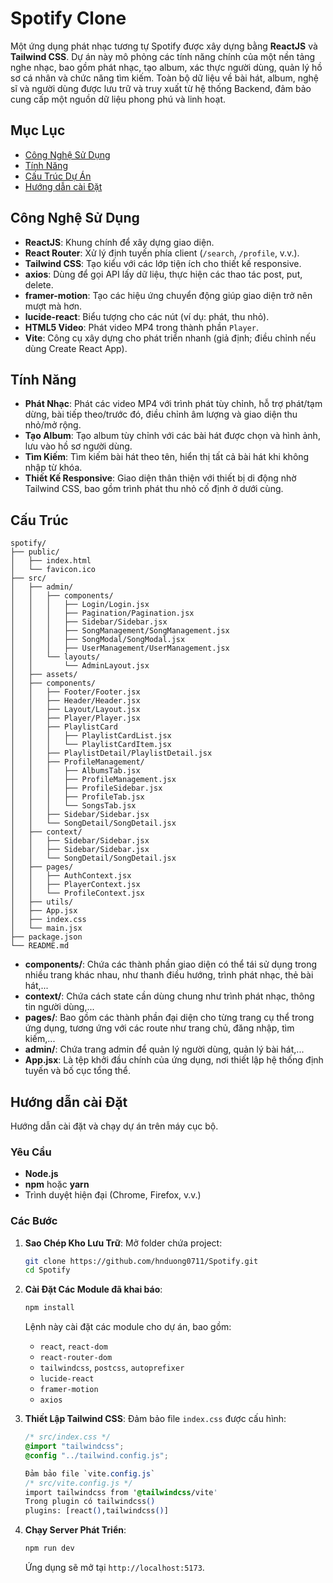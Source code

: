# Spotify Clone

Một ứng dụng phát nhạc tương tự Spotify được xây dựng bằng **ReactJS** và **Tailwind CSS**. Dự án này mô phỏng các tính năng chính của một nền tảng nghe nhạc, bao gồm phát nhạc, tạo album, xác thực người dùng, quản lý hồ sơ cá nhân và chức năng tìm kiếm. Toàn bộ dữ liệu về bài hát, album, nghệ sĩ và người dùng được lưu trữ và truy xuất từ hệ thống Backend, đảm bảo cung cấp một nguồn dữ liệu phong phú và linh hoạt.

## Mục Lục
- [Công Nghệ Sử Dụng](#công-nghệ-sử-dụng)
- [Tính Năng](#tính-năng)
- [Cấu Trúc Dự Án](#cấu-trúc-dự-án)
- [Hướng dẫn cài Đặt](#cài-đặt)

## Công Nghệ Sử Dụng
- **ReactJS**: Khung chính để xây dựng giao diện.
- **React Router**: Xử lý định tuyến phía client (`/search`, `/profile`, v.v.).
- **Tailwind CSS**: Tạo kiểu với các lớp tiện ích cho thiết kế responsive.
- **axios**: Dùng để gọi API lấy dữ liệu, thực hiện các thao tác post, put, delete.
- **framer-motion**: Tạo các hiệu ứng chuyển động giúp giao diện trở nên mượt mà hơn.
- **lucide-react**: Biểu tượng cho các nút (ví dụ: phát, thu nhỏ).
- **HTML5 Video**: Phát video MP4 trong thành phần `Player`.
- **Vite**: Công cụ xây dựng cho phát triển nhanh (giả định; điều chỉnh nếu dùng Create React App).

## Tính Năng
- **Phát Nhạc**: Phát các video MP4 với trình phát tùy chỉnh, hỗ trợ phát/tạm dừng, bài tiếp theo/trước đó, điều chỉnh âm lượng và giao diện thu nhỏ/mở rộng.
- **Tạo Album**: Tạo album tùy chỉnh với các bài hát được chọn và hình ảnh, lưu vào hồ sơ người dùng.
- **Tìm Kiếm**: Tìm kiếm bài hát theo tên, hiển thị tất cả bài hát khi không nhập từ khóa.
- **Thiết Kế Responsive**: Giao diện thân thiện với thiết bị di động nhờ Tailwind CSS, bao gồm trình phát thu nhỏ cố định ở dưới cùng.

## Cấu Trúc
```
spotify/
├── public/
│   ├── index.html
│   └── favicon.ico
├── src/
│   ├── admin/
│   │   ├── components/
│   │   │   ├── Login/Login.jsx
│   │   │   ├── Pagination/Pagination.jsx
│   │   │   ├── Sidebar/Sidebar.jsx
│   │   │   ├── SongManagement/SongManagement.jsx
│   │   │   ├── SongModal/SongModal.jsx
│   │   │   ├── UserManagement/UserManagement.jsx
│   │   └── layouts/
│   │       └── AdminLayout.jsx
│   ├── assets/
│   ├── components/
│   │   ├── Footer/Footer.jsx
│   │   ├── Header/Header.jsx
│   │   ├── Layout/Layout.jsx
│   │   ├── Player/Player.jsx
│   │   ├── PlaylistCard
│   │   │   ├── PlaylistCardList.jsx
│   │   │   └── PlaylistCardItem.jsx
│   │   ├── PlaylistDetail/PlaylistDetail.jsx
│   │   ├── ProfileManagement/
│   │   │   ├── AlbumsTab.jsx
│   │   │   ├── ProfileManagement.jsx
│   │   │   ├── ProfileSidebar.jsx
│   │   │   ├── ProfileTab.jsx
│   │   │   └── SongsTab.jsx
│   │   ├── Sidebar/Sidebar.jsx
│   │   └── SongDetail/SongDetail.jsx
│   ├── context/
│   │   ├── Sidebar/Sidebar.jsx
│   │   ├── Sidebar/Sidebar.jsx
│   │   └── SongDetail/SongDetail.jsx
│   ├── pages/
│   │   ├── AuthContext.jsx
│   │   ├── PlayerContext.jsx
│   │   └── ProfileContext.jsx
│   ├── utils/
│   ├── App.jsx
│   ├── index.css
│   └── main.jsx
├── package.json
└── README.md

```

- **components/**: Chứa các thành phần giao diện có thể tái sử dụng trong nhiều trang khác nhau, như thanh điều hướng, trình phát nhạc, thẻ bài hát,...
- **context/**: Chứa cách state cần dùng chung như trình phát nhạc, thông tin người dùng,...
- **pages/**: Bao gồm các thành phần đại diện cho từng trang cụ thể trong ứng dụng, tương ứng với các route như trang chủ, đăng nhập, tìm kiếm,...
- **admin/**: Chứa trang admin để quản lý người dùng, quản lý bài hát,...
- **App.jsx**: Là tệp khởi đầu chính của ứng dụng, nơi thiết lập hệ thống định tuyến và bố cục tổng thể.

## Hướng dẫn cài Đặt
Hướng dẫn cài đặt và chạy dự án trên máy cục bộ.

### Yêu Cầu
- **Node.js**
- **npm** hoặc **yarn**
- Trình duyệt hiện đại (Chrome, Firefox, v.v.)

### Các Bước
1. **Sao Chép Kho Lưu Trữ**:
   Mở folder chứa project:
   ```bash
   git clone https://github.com/hnduong0711/Spotify.git
   cd Spotify
   ```

3. **Cài Đặt Các Module đã khai báo**:
   ```bash
   npm install
   ```
   Lệnh này cài đặt các module cho dự án, bao gồm:
   - `react`, `react-dom`
   - `react-router-dom`
   - `tailwindcss`, `postcss`, `autoprefixer`
   - `lucide-react`
   - `framer-motion`
   - `axios`

4. **Thiết Lập Tailwind CSS**:
   Đảm bảo file `index.css` được cấu hình:
   ```css
   /* src/index.css */
   @import "tailwindcss";
   @config "../tailwind.config.js";

   Đảm bảo file `vite.config.js`
   /* src/vite.config.js */
   import tailwindcss from '@tailwindcss/vite'
   Trong plugin có tailwindcss()
   plugins: [react(),tailwindcss()]

5. **Chạy Server Phát Triển**:
   ```bash
   npm run dev
   ```
   Ứng dụng sẽ mở tại `http://localhost:5173`.
